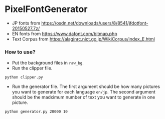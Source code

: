 # PixelFontGenerator

- JP fonts from https://osdn.net/downloads/users/8/8541/jfdotfont-20150527.7z/
- EN fonts from https://www.dafont.com/bitmap.php
- Text Corpus from https://alaginrc.nict.go.jp/WikiCorpus/index_E.html



### How to use?

* Put the background files in `raw_bg`.
* Run the clipper file.

```
python clipper.py
```

* Run the generator file. The first argument should be how many pictures you want to generate for each language `en/jp`. The second argument should be the madximum number of text you want to generate in one picture.

```
python generator.py 20000 10
```
